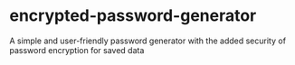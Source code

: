 # encrypted-password-generator
A simple and user-friendly password generator with the added security of password encryption for saved data
